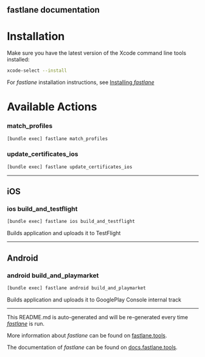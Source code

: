 fastlane documentation
----

# Installation

Make sure you have the latest version of the Xcode command line tools installed:

```sh
xcode-select --install
```

For _fastlane_ installation instructions, see [Installing _fastlane_](https://docs.fastlane.tools/#installing-fastlane)

# Available Actions

### match_profiles

```sh
[bundle exec] fastlane match_profiles
```



### update_certificates_ios

```sh
[bundle exec] fastlane update_certificates_ios
```



----


## iOS

### ios build_and_testflight

```sh
[bundle exec] fastlane ios build_and_testflight
```

Builds application and uploads it to TestFlight

----


## Android

### android build_and_playmarket

```sh
[bundle exec] fastlane android build_and_playmarket
```

Builds application and uploads it to GooglePlay Console internal track

----

This README.md is auto-generated and will be re-generated every time [_fastlane_](https://fastlane.tools) is run.

More information about _fastlane_ can be found on [fastlane.tools](https://fastlane.tools).

The documentation of _fastlane_ can be found on [docs.fastlane.tools](https://docs.fastlane.tools).
